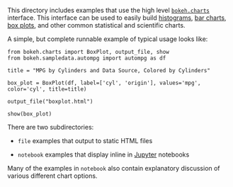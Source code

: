 This directory includes examples that use the high level [`bokeh.charts`](http://bokeh.pydata.org/en/latest/docs/user_guide/charts.html)
interface. This interface can be used to easily build [histograms](http://bokeh.pydata.org/en/latest/docs/user_guide/charts.html#histograms),
[bar charts](http://bokeh.pydata.org/en/latest/docs/user_guide/charts.html#bar-charts),
[box plots](http://bokeh.pydata.org/en/latest/docs/user_guide/charts.html#box-plots), and other common statistical
and scientific charts.

A simple, but complete runnable example of typical usage looks like:

    from bokeh.charts import BoxPlot, output_file, show
    from bokeh.sampledata.autompg import autompg as df

    title = "MPG by Cylinders and Data Source, Colored by Cylinders"

    box_plot = BoxPlot(df, label=['cyl', 'origin'], values='mpg', color='cyl', title=title)

    output_file("boxplot.html")

    show(box_plot)

There are two subdirectories:

* `file` examples that output to static HTML files

* `notebook` examples that display inline in [Jupyter](http://jupyter.org) notebooks

Many of the examples in `notebook` also contain explanatory discussion of various different chart options.
